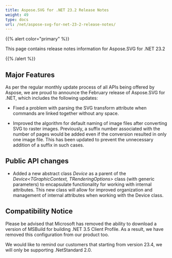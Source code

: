 ```yaml
---
title: Aspose.SVG for .NET 23.2 Release Notes
weight: 49
type: docs
url: /net/aspose-svg-for-net-23-2-release-notes/
---
```

{{% alert color="primary" %}}

This page contains release notes information for Aspose.SVG for .NET 23.2

{{% /alert %}}

## **Major Features**

As per the regular monthly update process of all APIs being offered by Aspose, we are proud to announce the February release of Aspose.SVG for .NET, which includes the following updates:

* Fixed a problem with parsing the SVG transform attribute when commands are linked together without any space.

* Improved the algorithm for default naming of image files after converting SVG to raster images. Previously, a suffix number associated with the number of pages would be added even if the conversion resulted in only one image file. This has been updated to prevent the unnecessary addition of a suffix in such cases.


## **Public API changes**

* Added a new abstract class *Device* as a parent of the *Device<TGraphicContext, TRenderingOptions>* class (with generic parameters) to encapsulate functionality for working with internal attributes. This new class will allow for improved organization and management of internal attributes when working with the Device class.

## **Compatibility Notice**

Please be advised that Microsoft has removed the ability to download a version of MSBuild for building .NET 3.5 Client Profile. As a result, we have removed this configuration from our product too.

We would like to remind our customers that starting from version 23.4, we will only be supporting .NetStandard 2.0.


